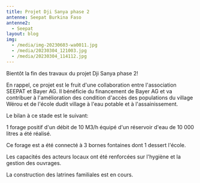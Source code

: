 ```yaml
---
title: Projet Dji Sanya phase 2
antenne: Seepat Burkina Faso
antenne2:
  - Seepat
layout: blog
img:
  - /media/img-20230603-wa0011.jpg
  - /media/20230304_121003.jpg
  - /media/20230304_114112.jpg
---
```

Bientôt la fin des travaux du projet Dji Sanya phase 2!

E﻿n rappel, ce projet est le fruit d'une collaboration entre l'association SEEPAT et Bayer AG. Il bénéficie du financement de Bayer AG et va contribuer à l'amélioration des condition d'accès des populations du  village Wérou et de l'école dudit village à l'eau potable et à l'assainissement. 

L﻿e bilan à ce stade est le suivant: 

1﻿ forage positif d'un débit de 10 M3/h équipé d'un réservoir d'eau de 10 000 litres a été réalisé.

C﻿e forage est a été connecté à 3 bornes fontaines dont 1 dessert l'école.

L﻿es capacités des acteurs locaux ont été renforcées sur l'hygiène et la gestion des ouvrages.

L﻿a construction des latrines familiales est en cours.